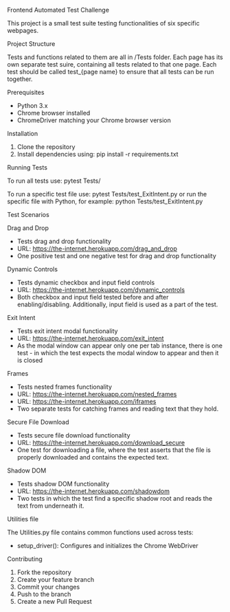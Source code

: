 Frontend Automated Test Challenge

   This project is a small test suite testing functionalities of six specific webpages.

Project Structure

Tests and functions related to them are all in /Tests folder.
Each page has its own separate test suire, containing all tests related to that one page.
Each test should be called test_{page name} to ensure that all tests can be run together.

Prerequisites

- Python 3.x
- Chrome browser installed
- ChromeDriver matching your Chrome browser version

Installation

1. Clone the repository
2. Install dependencies using: pip install -r requirements.txt

Running Tests

To run all tests use: pytest Tests/

To run a specific test file use: pytest Tests/test_ExitIntent.py
or run the specific file with Python, for example: python Tests/test_ExitIntent.py

Test Scenarios

 Drag and Drop
- Tests drag and drop functionality
- URL: https://the-internet.herokuapp.com/drag_and_drop
- One positive test and one negative test for drag and drop functionality

 Dynamic Controls
- Tests dynamic checkbox and input field controls
- URL: https://the-internet.herokuapp.com/dynamic_controls
- Both checkbox and input field tested before and after enabling/disabling. 
  Additionally, input field is used as a part of the test.

 Exit Intent
- Tests exit intent modal functionality
- URL: https://the-internet.herokuapp.com/exit_intent
- As the modal window can appear only one per tab instance, there is one test - in which the test 
  expects the modal window to appear and then it is closed

 Frames
- Tests nested frames functionality
- URL: https://the-internet.herokuapp.com/nested_frames
- URL: https://the-internet.herokuapp.com/iframes
- Two separate tests for catching frames and reading text that they hold.

 Secure File Download
- Tests secure file download functionality
- URL: https://the-internet.herokuapp.com/download_secure
- One test for downloading a file, where the test asserts that the file is properly downloaded and 
  contains the expected text.

 Shadow DOM
- Tests shadow DOM functionality
- URL: https://the-internet.herokuapp.com/shadowdom
- Two tests in which the test find a specific shadow root and reads the text from underneath it.


Utilities file

The Utilities.py file contains common functions used across tests:
- setup_driver(): Configures and initializes the Chrome WebDriver

Contributing
 1. Fork the repository
 2. Create your feature branch
 3. Commit your changes
 4. Push to the branch
 5. Create a new Pull Request